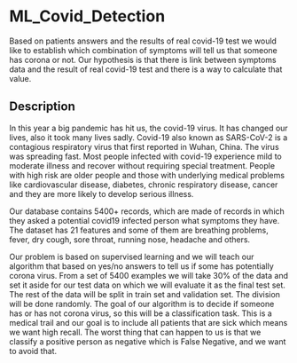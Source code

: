 # ML_Covid_Detection
Based on patients answers and the results of real covid-19 test we would like to establish which combination of symptoms will tell us that someone has corona or not. Our hypothesis is that there is link between symptoms data and the result of real covid-19 test and there is a way to calculate that value.

## Description
In this year a big pandemic has hit us, the covid-19 virus. It has changed our lives, also it took many lives
sadly. Covid-19 also known as SARS-CoV-2 is a contagious respiratory virus that first reported in Wuhan,
China. The virus was spreading fast. Most people infected with covid-19 experience mild to moderate
illness and recover without requiring special treatment. People with high risk are older people and
those with underlying medical problems like cardiovascular disease, diabetes, chronic respiratory
disease, cancer and they are more likely to develop serious illness.

Our database contains 5400+ records, which are made of records in which they asked a potential covid19 infected person what symptoms they have. The dataset has 21 features and some of them are
breathing problems, fever, dry cough, sore throat, running nose, headache and others.

Our problem is based on supervised learning and we will teach our algorithm that based on yes/no
answers to tell us if some has potentially corona virus. From a set of 5400 examples we will take 30% of
the data and set it aside for our test data on which we will evaluate it as the final test set. The rest of the
data will be split in train set and validation set. The division will be done randomly.
The goal of our algorithm is to decide if someone has or has not corona virus, so this will be a
classification task. This is a medical trail and our goal is to include all patients that are sick which means
we want high recall. The worst thing that can happen to us is that we classify a positive person as
negative which is False Negative, and we want to avoid that.

